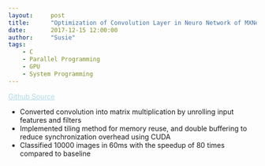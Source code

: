 ```yaml
---
layout:     post
title:      "Optimization of Convolution Layer in Neuro Network of MXNet for GPU"
date:       2017-12-15 12:00:00
author:     "Susie"
tags:
    - C
    - Parallel Programming
    - GPU
    - System Programming
---
```



<div>
<a href="https://github.com/Susieeeeeeeeee/Applied-Parallel-Programming-Project" style="color:lightblue;">Github Source</a>
<ul>
  <li>Converted convolution into matrix multiplication by unrolling input features and filters</li>
  <li>Implemented tiling method for memory reuse, and double buffering to reduce synchronization overhead using CUDA</li>
  <li>Classified 10000 images in 60ms with the speedup of 80 times compared to baseline</li>
</ul>
</div>

